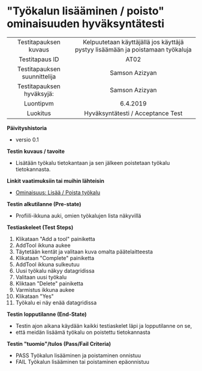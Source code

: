 # "Työkalun lisääminen / poisto" ominaisuuden hyväksyntätesti

| | |
|:-:|:-:|
| Testitapauksen kuvaus | Kelpuutetaan käyttäjällä jos käyttäjä pystyy lisäämään ja poistamaan työkaluja |
| Testitapaus ID | AT02 |
| Testitapauksen suunnittelija | Samson Azizyan | 
| Testitapauksen hyväksyjä: | Samson Azizyan |
| Luontipvm | 6.4.2019 |
| Luokitus | Hyväksyntätesti / Acceptance Test |

**Päivityshistoria**

* versio 0.1 

**Testin kuvaus / tavoite**

* Lisätään työkalu tietokantaan ja sen jälkeen poistetaan työkalu tietokannasta.

**Linkit vaatimuksiin tai muihin lähteisin**

* [ Ominaisuus: Lisää / Poista työkalu](f2_tools.md)

**Testin alkutilanne (Pre-state)** 

* Profiili-ikkuna auki, omien työkalujen lista näkyvillä

**Testiaskeleet (Test Steps)**

1. Klikataan "Add a tool" painiketta
2. AddTool ikkuna aukee
3. Täytetään kentät ja valitaan kuva omalta päätelaitteesta
4. Klikataan "Complete" painiketta
5. AddTool ikkuna sulkeutuu
6. Uusi työkalu näkyy datagridissa
7. Valitaan uusi työkalu
8. Kliktaan "Delete" painiketta
9. Varmistus ikkuna aukee
10. Klikataan "Yes"
11. Työkalu ei näy enää datagridissa

**Testin lopputilanne (End-State)**


* Testin ajon aikana käydään kaikki testiaskelet läpi ja lopputilanne on se,
* että meidän lisäämä työkalu on poistettu tietokannasta


**Testin "tuomio"/tulos (Pass/Fail Criteria)**


* PASS Työkalun lisääminen ja poistaminen onnistuu
* FAIL Työkalun lisääminen tai poistaminen epäonnistuu